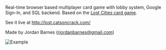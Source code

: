Real-time browser based multiplayer card game with lobby system, Google Sign-In, and SQL backend. Based on the [Lost Cities card game](https://en.wikipedia.org/wiki/Lost_Cities).

See it live at http://lost.catsoncrack.com/

Made by Jordan Barnes (rjordanbarnes@gmail.com)

![Example](https://i.imgur.com/u7xU0Mz.jpg)
